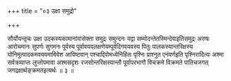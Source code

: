 +++
title = "०३ उक्षा समुद्रो"

+++

सौर्योयन्तृचः उक्षा उदकस्यकामानांवासेक्ता समुद्रः समुन्दनः यद्वा सम्मोदन्तेतस्मिन्देवाइतिसमुद्रः अरुषः आरोचमानः सुपर्णः सुगमनः पूर्वस्य पूर्वावयवलक्षणेयम्पूर्वदिगवयवस्य पितुः पालकस्यान्तरिक्षस्य योनिमुत्पादकमवयवमाविवेश आविष्टवान् पश्चाद्दिवोमध्येनिहितः पृश्निः प्राश्नुत एनंवर्णइति पृश्निरादित्यः अश्मा सर्वत्रव्याप्तः लुप्तोपमावा अश्मसदृशः रजसोन्तरिक्षस्यान्तौ पूर्वापरभागौ विचक्रमे विक्रमते पातिचजगत् जगद्रक्षार्थङ्क्रमतइत्यर्थः ॥ ३ ॥